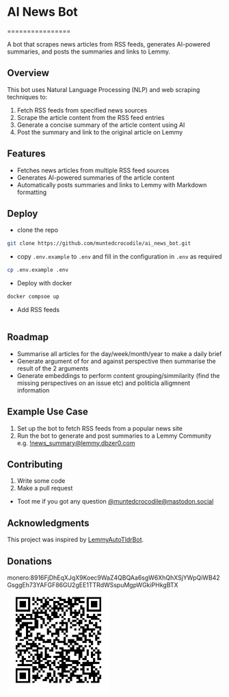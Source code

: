 # AI News Bot
================

A bot that scrapes news articles from RSS feeds, generates AI-powered summaries, and posts the summaries and links to Lemmy.

## Overview

This bot uses Natural Language Processing (NLP) and web scraping techniques to:

1. Fetch RSS feeds from specified news sources
2. Scrape the article content from the RSS feed entries
3. Generate a concise summary of the article content using AI
4. Post the summary and link to the original article on Lemmy

## Features

* Fetches news articles from multiple RSS feed sources
* Generates AI-powered summaries of the article content
* Automatically posts summaries and links to Lemmy with Markdown formatting

## Deploy

* clone the repo 
```bash
git clone https://github.com/muntedcrocodile/ai_news_bot.git
```
* copy `.env.example` to `.env` and fill in the configuration in `.env` as required
```bash
cp .env.example .env
```
* Deploy with docker
```bash
docker compsoe up
```
* Add RSS feeds
```bash

```

## Roadmap

* Summarise all articles for the day/week/month/year to make a daily brief
* Generate argument of for and against perspective then summarise the result of the 2 arguments
* Generate embeddings to perform content grouping/simmilarity (find the missing perspectives on an issue etc) and politicla alligmnent information


## Example Use Case

1. Set up the bot to fetch RSS feeds from a popular news site
2. Run the bot to generate and post summaries to a Lemmy Community e.g. [!news_summary@lemmy.dbzer0.com](https://lemm.ee/c/news_summary@lemmy.dbzer0.com)


## Contributing

1. Write some code
2. Make a pull request
* Toot me if you got any question [@muntedcrocodile@mastodon.social](https://mastodon.social/@muntedcrocodile)

## Acknowledgments

This project was inspired by [LemmyAutoTldrBot](https://github.com/RikudouSage/LemmyAutoTldrBot).

## Donations

monero:8916FjDhEqXJqX9Koec9WaZ4QBQAa6sgW6XhQhXSjYWpQiWB42GsggEh73YAFGF86GU2gEE1TTRdWSspuMgpWGkiPHkgBTX
![monero:8916FjDhEqXJqX9Koec9WaZ4QBQAa6sgW6XhQhXSjYWpQiWB42GsggEh73YAFGF86GU2gEE1TTRdWSspuMgpWGkiPHkgBTX](https://github.com/muntedcrocodile/ai_news_bot/blob/main/static/images/muntedcrocodile_recieve.png?raw=true)